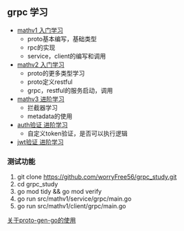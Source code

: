 ## grpc 学习


- [mathv1 入门学习](./src/mathv1/readme.md)
    - proto基本编写，基础类型
    - rpc的实现
    - service，client的编写和调用
- [mathv2 入门学习](./src/mathv2/readme.md)
    - proto的更多类型学习
    - proto定义restful
    - grpc，restful的服务启动，调用
- [mathv3 进阶学习](./src/mathv3/readme.md)
    - 拦截器学习
    - metadata的使用
- [auth验证 进阶学习](./src/auth/readme.md)
    - 自定义token验证，是否可以执行逻辑
- [jwt验证 进阶学习](./src/jwt/readme.md)


### 测试功能 
1. git clone https://github.com/worryFree56/grpc_study.git
2. cd grpc_study
3. go mod tidy && go mod verify
4. go run src/mathv1/service/grpc/main.go  
5. go run src/mathv1/client/grpc/main.go


[关于proto-gen-go的使用](https://blog.csdn.net/Little_Ji/article/details/129039912)